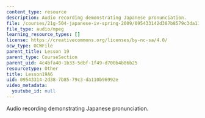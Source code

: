 ```yaml
---
content_type: resource
description: Audio recording demonstrating Japanese pronunciation.
file: /courses/21g-504-japanese-iv-spring-2009/095433142d387b8579c3da110b96992e_Lesson19A6.mp3
file_type: audio/mpeg
learning_resource_types: []
license: https://creativecommons.org/licenses/by-nc-sa/4.0/
ocw_type: OCWFile
parent_title: Lesson 19
parent_type: CourseSection
parent_uid: 4c4bfa40-1b33-5dbf-1f49-d700b4b86b25
resourcetype: Other
title: Lesson19A6
uid: 09543314-2d38-7b85-79c3-da110b96992e
video_metadata:
  youtube_id: null
---
```

Audio recording demonstrating Japanese pronunciation.